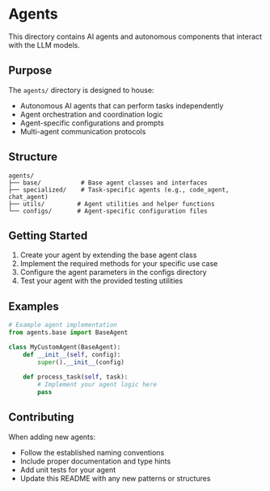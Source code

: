 # Agents

This directory contains AI agents and autonomous components that interact with the LLM models.

## Purpose

The `agents/` directory is designed to house:
- Autonomous AI agents that can perform tasks independently
- Agent orchestration and coordination logic
- Agent-specific configurations and prompts
- Multi-agent communication protocols

## Structure

```
agents/
├── base/           # Base agent classes and interfaces
├── specialized/    # Task-specific agents (e.g., code_agent, chat_agent)
├── utils/         # Agent utilities and helper functions
└── configs/       # Agent-specific configuration files
```

## Getting Started

1. Create your agent by extending the base agent class
2. Implement the required methods for your specific use case
3. Configure the agent parameters in the configs directory
4. Test your agent with the provided testing utilities

## Examples

```python
# Example agent implementation
from agents.base import BaseAgent

class MyCustomAgent(BaseAgent):
    def __init__(self, config):
        super().__init__(config)
    
    def process_task(self, task):
        # Implement your agent logic here
        pass
```

## Contributing

When adding new agents:
- Follow the established naming conventions
- Include proper documentation and type hints
- Add unit tests for your agent
- Update this README with any new patterns or structures